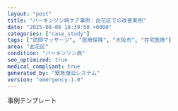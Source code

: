```yaml
---
layout: "post"
title: "パーキンソン病ケア事例｜此花区での改善実例"
date: "2025-08-08 18:39:50 +0000"
categories: ["case_study"]
tags: ["訪問マッサージ", "医療保険", "大阪市", "在宅医療"]
area: "此花区"
condition: "パーキンソン病"
seo_optimized: true
medical_compliant: true
generated_by: "緊急復旧システム"
version: "emergency-1.0"
---
```


事例テンプレート
